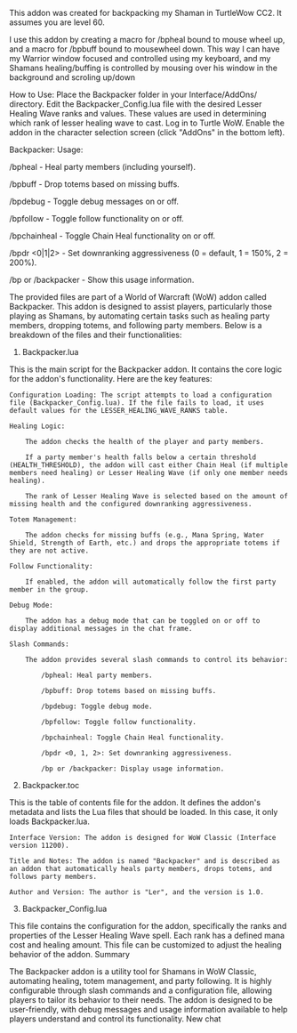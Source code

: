 This addon was created for backpacking my Shaman in TurtleWow CC2. It assumes you are level 60.

I use this addon by creating a macro for /bpheal bound to mouse wheel up, and a macro for /bpbuff bound to mousewheel down. This way I can have my Warrior window focused and controlled using my keyboard, and my Shamans healing/buffing is controlled by mousing over his window in the background and scroling up/down

How to Use:
    Place the Backpacker folder in your Interface/AddOns/ directory.
    Edit the Backpacker_Config.lua file with the desired Lesser Healing Wave ranks and values. These values are used in determining which rank of lesser healing wave to cast.
    Log in to Turtle WoW.
    Enable the addon in the character selection screen (click "AddOns" in the bottom left).

Backpacker: Usage:

/bpheal - Heal party members (including yourself).
      
/bpbuff - Drop totems based on missing buffs.
      
/bpdebug - Toggle debug messages on or off.

/bpfollow - Toggle follow functionality on or off.
      
/bpchainheal - Toggle Chain Heal functionality on or off.
      
/bpdr <0|1|2> - Set downranking aggressiveness (0 = default, 1 = 150%, 2 = 200%).
      
/bp or /backpacker - Show this usage information.


The provided files are part of a World of Warcraft (WoW) addon called Backpacker. This addon is designed to assist players, particularly those playing as Shamans, by automating certain tasks such as healing party members, dropping totems, and following party members. Below is a breakdown of the files and their functionalities:
1. Backpacker.lua

This is the main script for the Backpacker addon. It contains the core logic for the addon's functionality. Here are the key features:

    Configuration Loading: The script attempts to load a configuration file (Backpacker_Config.lua). If the file fails to load, it uses default values for the LESSER_HEALING_WAVE_RANKS table.

    Healing Logic:

        The addon checks the health of the player and party members.

        If a party member's health falls below a certain threshold (HEALTH_THRESHOLD), the addon will cast either Chain Heal (if multiple members need healing) or Lesser Healing Wave (if only one member needs healing).

        The rank of Lesser Healing Wave is selected based on the amount of missing health and the configured downranking aggressiveness.

    Totem Management:

        The addon checks for missing buffs (e.g., Mana Spring, Water Shield, Strength of Earth, etc.) and drops the appropriate totems if they are not active.

    Follow Functionality:

        If enabled, the addon will automatically follow the first party member in the group.

    Debug Mode:

        The addon has a debug mode that can be toggled on or off to display additional messages in the chat frame.

    Slash Commands:

        The addon provides several slash commands to control its behavior:

            /bpheal: Heal party members.

            /bpbuff: Drop totems based on missing buffs.

            /bpdebug: Toggle debug mode.

            /bpfollow: Toggle follow functionality.

            /bpchainheal: Toggle Chain Heal functionality.

            /bpdr <0, 1, 2>: Set downranking aggressiveness.

            /bp or /backpacker: Display usage information.

2. Backpacker.toc

This is the table of contents file for the addon. It defines the addon's metadata and lists the Lua files that should be loaded. In this case, it only loads Backpacker.lua.

    Interface Version: The addon is designed for WoW Classic (Interface version 11200).

    Title and Notes: The addon is named "Backpacker" and is described as an addon that automatically heals party members, drops totems, and follows party members.

    Author and Version: The author is "Ler", and the version is 1.0.

3. Backpacker_Config.lua

This file contains the configuration for the addon, specifically the ranks and properties of the Lesser Healing Wave spell. Each rank has a defined mana cost and healing amount. This file can be customized to adjust the healing behavior of the addon.
Summary

The Backpacker addon is a utility tool for Shamans in WoW Classic, automating healing, totem management, and party following. It is highly configurable through slash commands and a configuration file, allowing players to tailor its behavior to their needs. The addon is designed to be user-friendly, with debug messages and usage information available to help players understand and control its functionality.
New chat
